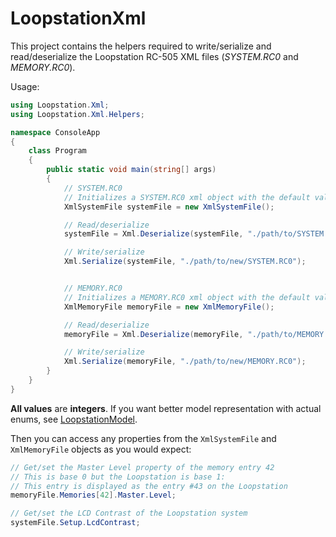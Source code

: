 ﻿# LoopstationXml

This project contains the helpers required to write/serialize and read/deserialize the Loopstation
RC-505 XML files (*SYSTEM.RC0* and *MEMORY.RC0*).

Usage:

```csharp
using Loopstation.Xml;
using Loopstation.Xml.Helpers;

namespace ConsoleApp
{
	class Program
	{
		public static void main(string[] args)
		{
			// SYSTEM.RC0
			// Initializes a SYSTEM.RC0 xml object with the default values
			XmlSystemFile systemFile = new XmlSystemFile();

			// Read/deserialize
			systemFile = Xml.Deserialize(systemFile, "./path/to/SYSTEM.RC0");

			// Write/serialize
			Xml.Serialize(systemFile, "./path/to/new/SYSTEM.RC0");


			// MEMORY.RC0
			// Initializes a MEMORY.RC0 xml object with the default values
			XmlMemoryFile memoryFile = new XmlMemoryFile();

			// Read/deserialize
			memoryFile = Xml.Deserialize(memoryFile, "./path/to/MEMORY.RC0");

			// Write/serialize
			Xml.Serialize(memoryFile, "./path/to/new/MEMORY.RC0");
		}
	}
}
```

**All values** are **integers**. If you want better model representation with actual enums,
see [LoopstationModel](https://github.com/wRadion/loopstation_editor/tree/master/LoopstationModel).

Then you can access any properties from the `XmlSystemFile` and `XmlMemoryFile` objects
as you would expect:

```csharp
// Get/set the Master Level property of the memory entry 42
// This is base 0 but the Loopstation is base 1:
// This entry is displayed as the entry #43 on the Loopstation
memoryFile.Memories[42].Master.Level;

// Get/set the LCD Contrast of the Loopstation system
systemFile.Setup.LcdContrast;
```